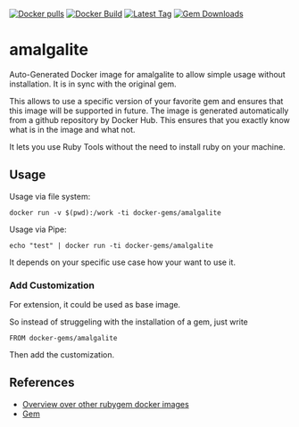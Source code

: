 [![Docker pulls](https://img.shields.io/docker/pulls/rubygem/amalgalite.svg)](https://hub.docker.com/r/rubygem/amalgalite/)
[![Docker Build](https://img.shields.io/docker/automated/rubygem/amalgalite.svg)](https://hub.docker.com/r/rubygem/amalgalite/)
[![Latest Tag](https://img.shields.io/github/tag/docker-rubygem/amalgalite.svg)](https://hub.docker.com/r/rubygem/amalgalite/)
[![Gem Downloads](https://img.shields.io/gem/dt/amalgalite.svg)](https://rubygems.org/gems/amalgalite/)
# amalgalite

Auto-Generated Docker image for amalgalite to allow simple usage without installation.
It is in sync with the original gem.

This allows to use a specific version of your favorite gem and ensures that this image will be supported in future.
The image is generated automatically from a github repository by Docker Hub.
This ensures that you exactly know what is in the image and what not.

It lets you use Ruby Tools without the need to install ruby on your machine.

## Usage

Usage via file system:

`docker run -v $(pwd):/work -ti docker-gems/amalgalite`

Usage via Pipe:

`echo "test" | docker run -ti docker-gems/amalgalite`

It depends on your specific use case how your want to use it.

### Add Customization

For extension, it could be used as base image.

So instead of struggeling with the installation of a gem, just write

`FROM docker-gems/amalgalite`

Then add the customization.

## References

 - [Overview over other rubygem docker images](https://github.com/thinkbot/docker-rubygem)
 - [Gem](https://rubygems.org/gems/amalgalite/)
